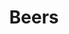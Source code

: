 ---
layout: post-index
permalink: /beers/index.html
title: Beers
tagline: Beers brewed at Mouse and Lion
category: beers
tags: [beers]
image:
  feature: texture-feature-03.jpg
---